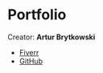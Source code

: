 <h1>Portfolio</h1>

Creator: <b>Artur Brytkowski</b> 
 - <a target="_blank" href="https://www.fiverr.com/arturbrytkowski">Fiverr</a>
 - <a target="_blank" href="https://github.com/allala0">GitHub</a>
 